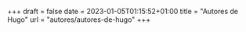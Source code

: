 +++ 
draft = false
date = 2023-01-05T01:15:52+01:00
title = "Autores de Hugo"
url = "autores/autores-de-hugo" 
+++
